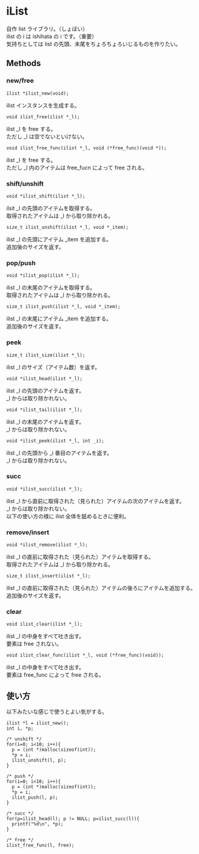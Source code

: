 # iList

自作 list ライブラリ。（しょぼい）   
ilist の i は ishihata の i です。（重要）   
気持ちとしては list の先頭、末尾をちょろちょろいじるものを作りたい。   

## Methods
### new/free

    ilist *ilist_new(void);

ilist インスタンスを生成する。

    void ilist_free(ilist *_l);

ilist _l を free する。   
ただし _l は空でないといけない。

    void ilist_free_func(ilist *_l, void (*free_func)(void *));

ilist _l を free する。   
ただし _l 内のアイテムは free_fucn によって free される。



### shift/unshift

    void *ilist_shift(ilist *_l);

ilsit _l の先頭のアイテムを取得する。   
取得されたアイテムは _l から取り除かれる。

    size_t ilist_unshift(ilist *_l, void *_item);

ilist _l の先頭にアイテム _item を追加する。   
追加後のサイズを返す。



### pop/push

    void *ilist_pop(ilist *_l);

ilist _l の末尾のアイテムを取得する。   
取得されたアイテムは _l から取り除かれる。

    size_t ilist_push(ilist *_l, void *_item);

ilist _l の末尾にアイテム _item を追加する。   
追加後のサイズを返す。




### peek

    size_t ilist_size(ilist *_l);

ilist _l のサイズ（アイテム数）を返す。

    void *ilist_head(ilist *_l);

ilist _l の先頭のアイテムを返す。   
_l からは取り除かれない。

    void *ilist_tail(ilist *_l);

ilist _l の末尾のアイテムを返す。   
_l からは取り除かれない。

    void *ilist_peek(ilist *_l, int _i);

ilist _l の先頭から _i 番目のアイテムを返す。   
_l からは取り除かれない。



### succ

    void *ilist_succ(ilist *_l);

ilist _l から直前に取得された（見られた）アイテムの次のアイテムを返す。  
_l からは取り除かれない。   
以下の使い方の様に ilist 全体を舐めるときに便利。



### remove/insert

    void *ilist_remove(ilist *_l);

ilist _l の直前に取得された（見られた）アイテムを取得する。  
取得されたアイテムは _l から取り除かれる。

    size_t ilist_insert(ilist *_l);

ilist _l の直前に取得された（見られた）アイテムの後ろにアイテムを追加する。  
追加後のサイズを返す。



### clear

    void ilist_clear(ilist *_l);

ilist _l の中身をすべて吐き出す。   
要素は free されない。

    void ilist_clear_func(ilist *_l, void (*free_func)(void));

ilist _l の中身をすべて吐き出す。   
要素は free_func によって free される。



## 使い方

以下みたいな感じで使うとよい気がする。

    ilist *l = ilist_new();
    int i, *p;

    /* unshift */
    for(i=0; i<10; i++){
      p = (int *)malloc(sizeof(int));
      *p = i;
      ilist_unshift(l, p);
    }

    /* push */
    for(i=0; i<10; i++){
      p = (int *)malloc(sizeof(int));
      *p = i;
      ilist_push(l, p);
    }

    /* succ */
    for(p=ilist_head(l); p != NULL; p=ilist_succ(l)){
      printf("%d\n", *p);
    }

    /* free */
    ilist_free_func(l, free);
